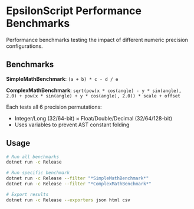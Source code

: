 # EpsilonScript Performance Benchmarks

Performance benchmarks testing the impact of different numeric precision configurations.

## Benchmarks

**SimpleMathBenchmark**: `(a + b) * c - d / e`

**ComplexMathBenchmark**: `sqrt(pow(x * cos(angle) - y * sin(angle), 2.0) + pow(x * sin(angle) + y * cos(angle), 2.0)) * scale + offset`

Each tests all 6 precision permutations:
- Integer/Long (32/64-bit) × Float/Double/Decimal (32/64/128-bit)
- Uses variables to prevent AST constant folding

## Usage

```bash
# Run all benchmarks
dotnet run -c Release

# Run specific benchmark
dotnet run -c Release --filter "*SimpleMathBenchmark*"
dotnet run -c Release --filter "*ComplexMathBenchmark*"

# Export results
dotnet run -c Release --exporters json html csv
```
